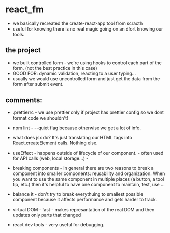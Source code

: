 # react_fm

- we basically recreated the create-react-app tool from scracth
- useful for knowing there is no real magic going on an dfort knowing our tools.

## the project

- we built controlled form - we're using hooks to control each part of the form. (not the best practice in this case)
- GOOD FOR: dynamic validation, reacting to a user typing...
- usually we would use uncontrolled form and just get the data from the form after submit event.

## comments:

- .prettierrc - we use prettier only if project has prettier config so we dont format code we shouldn't!
- npm lint - --quiet flag because otherwise we get a lot of info.
- what does jsx do? It's just translating our HTML tags into React.createElement calls. Nothing else.

- useEffect - happens outside of lifecycle of our component. - often used for API calls (web, local storage...) -
- breaking components - In general there are two reasons to break a component into smaller components:
  reusability and organization. When you want to use the same component in multiple places (a button, a tool tip, etc.) then it's helpful to have one component to maintain, test, use ...
- balance it - don't try to break everythuing to smallest possible component because it affects performance and gets harder to track.
- virtual DOM - fast - makes represantation of the real DOM and then updates only parts that changed
- react dev tools - very useful for debugging.